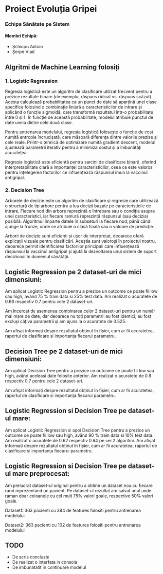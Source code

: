 # Proiect Evoluția Gripei
### Echipa Sănătate pe Sistem
#### Membri Echipă:

* Șchiopu Adrian
* Șerpe Vlad

## Algritmi de Machine Learning folosiți
### 1. Logistic Regression
Regresia logistică este un algoritm de clasificare utilizat frecvent pentru a prezice rezultate binare (de exemplu, răspuns ridicat vs. răspuns scăzut). Acesta calculează probabilitatea ca un punct de date să aparțină unei clase specifice folosind o combinație liniară a caracteristicilor de intrare și aplicând o funcție sigmoidă, care transformă rezultatul într-o probabilitate între 0 și 1. În funcție de această probabilitate, modelul atribuie punctul de date uneia dintre cele două clase.

Pentru antrenarea modelului, regresia logistică folosește o funcție de cost numită entropie încrucișată, care măsoară diferența dintre valorile prezise și cele reale. Printr-o tehnică de optimizare numită gradient descent, modelul ajustează parametrii iterativ pentru a minimiza costul și a îmbunătăți acuratețea.

Regresia logistică este eficientă pentru sarcini de clasificare binară, oferind interpretabilitate clară a importanței caracteristicilor, ceea ce este valoros pentru înțelegerea factorilor ce influențează răspunsul imun la vaccinul antigripal.



### 2. Decision Tree
    
Arborele de decizie este un algoritm de clasificare și regresie care utilizează o structură de tip arbore pentru a lua decizii bazate pe caracteristicile de intrare. Fiecare nod din arbore reprezintă o întrebare sau o condiție asupra unei caracteristici, iar fiecare ramură reprezintă răspunsul (sau decizia) posibilă. Algoritmul împarte datele în subseturi la fiecare nod, până când ajunge la frunze, unde se atribuie o clasă finală sau o valoare de predicție.

Arborii de decizie sunt eficienți și ușor de interpretat, deoarece oferă explicații vizuale pentru clasificări. Aceștia sunt valoroși în proiectul nostru, deoarece permit identificarea factorilor principali care influențează răspunsul la vaccinul antigripal și ajută la dezvoltarea unui sistem de suport decizional în domeniul sănătății.


## Logistic Regression pe 2 dataset-uri de mici dimensiuni:

Am aplicat Logistic Regression pentru a prezice un outcome ce poate fii low sau high, avănd 75 % train data si 25% test data. Am realizat o acuratete de 0.66 respectiv 0.7 pentru cele 2 dataset-uri.
    
Am încercat de asemenea combinarea celor 2 dataset-uri pentru un număr mai mare de date, dar deoarece nu toți parametrii au fost identici, au fost excluși câțiva parametrii și am ajuns la o acuratete de 0.525.
 
Am afișat informați despre rezultatul obținut în fișier, cum ar fii acuratetea, raportul de clasificare si importanța fiecarui parametru.

## Decision Tree pe 2 dataset-uri de mici dimensiuni:
	
Am aplicat Decision Tree pentru a prezice un outcome ce poate fii low sau high, avănd  aceleasi date folosite anterior. Am realizat o acuratete de 0.8 respectiv 0.7 pentru cele 2 dataset-uri.
     
Am afișat informați despre rezultatul obținut în fișier, cum ar fii acuratetea, raportul de clasificare si importanța fiecarui parametru.

## Logistic Regression si Decision Tree pe dataset-ul mare:

Am aplicat Logistic Regression si apoi Decision Tree pentru a prezice un outcome ce poate fii low sau high, avănd 90 % train data si 10% test data. Am realizat o acuratete de 0.62 respectiv 0.64 pe cei 2 algoritmi. 
Am afișat informați despre rezultatul obținut în fișier, cum ar fii acuratetea, raportul de clasificare si importanța fiecarui parametru.

## Logistic Regression si Decision Tree pe dataset-ul mare preprocesat:
Am prelucrat dataset-ul original pentru a obtine un dataset nou cu fiecare rand reprezentand un pacient. 
Pe dataset-ul rezultat am salvat unul unde raman doar coloanele cu cel mult 75% valori goale, respective 50% valori goale.

Dataset1: 363 pacienti cu  384 de features folositi pentru antrenarea modelului

Dataset2:  363 pacienti cu 102 de features folositi pentru antrenarea modelului


## TODO
* De scris concluzie
* De realizat o interfata in consola
* De imbunatatit in continuare modelul